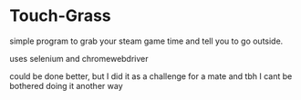 # Touch-Grass
simple program to grab your steam game time and tell you to go outside.

uses selenium and chromewebdriver

could be done better, but I did it as a challenge for a mate and tbh I cant be bothered doing it another way

